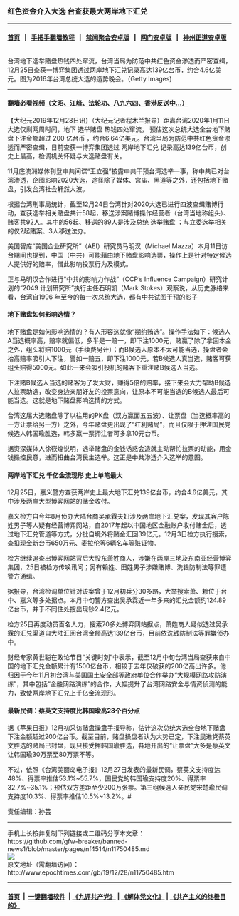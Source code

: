 ### 红色资金介入大选 台查获最大两岸地下汇兑
------------------------

#### [首页](https://github.com/gfw-breaker/banned-news1/blob/master/README.md) &nbsp;&nbsp;|&nbsp;&nbsp; [手把手翻墙教程](https://github.com/gfw-breaker/guides/wiki) &nbsp;&nbsp;|&nbsp;&nbsp; [禁闻聚合安卓版](https://github.com/gfw-breaker/bn-android) &nbsp;&nbsp;|&nbsp;&nbsp; [网门安卓版](https://github.com/oGate2/oGate) &nbsp;&nbsp;|&nbsp;&nbsp; [神州正道安卓版](https://github.com/SzzdOgate/update) 



<div><img alt="" class="aligncenter wp-post-image" src="http://i.epochtimes.com/assets/uploads/2019/12/GettyImages-505204462-600x400.jpg"/>
<div class="red16 caption">
 <p>
  台湾地下选举赌盘热钱四处窜流，台湾当局为防范中共红色资金渗透而严密查缉，12月25日查获一博弈集团透过两岸地下汇兑记录高达139亿台币，约合4.6亿美元。图为2016年台湾总统大选的造势晚会。（Getty Images)
 </p>
</div>
</div><hr/>

#### [翻墙必看视频（文昭、江峰、法轮功、八九六四、香港反送中...）](https://github.com/gfw-breaker/banned-news1/blob/master/pages/link3.md)

<div><p>
 【大纪元2019年12月28日讯】（大纪元记者程木兰报导）距离台湾2020年1月11日大选仅剩两周时间，地下
 <ok href="http://www.epochtimes.com/gb/tag/%E9%80%89%E4%B8%BE%E8%B5%8C%E7%9B%98.html">
  选举赌盘
 </ok>
 热钱四处窜流，
 <span style="font-weight: 400;">
  预估这次总统大选全台地下赌盘下注金额超过
 </span>
 <span style="font-weight: 400;">
  200
 </span>
 <span style="font-weight: 400;">
  亿台币
 </span>
 ，约合6.64亿美元。台湾当局为防范中共红色资金渗透而严密查缉，日前查获一博弈集团透过
 <ok href="http://www.epochtimes.com/gb/tag/%E4%B8%A4%E5%B2%B8%E5%9C%B0%E4%B8%8B%E6%B1%87%E5%85%91.html">
  两岸地下汇兑
 </ok>
 记录高达139亿台币，创史上最高，检调机关怀疑与大选赌盘有关。
</p>
<p>
 11月底澳洲媒体刊登中共间谍“王立强”披露中共干预台湾选举一事，称中共已对台湾渗透，企图影响2020大选，途径除了媒体、宫庙、黑道等之外，还包括地下赌盘，引发台湾社会轩然大波。
</p>
<p>
 根据台湾刑事局统计，截至12月24日台湾针对2020大选已进行四波查缉赌博行动，查获选举相关赌盘共计58起，移送涉案赌博操作经营者（台湾当地称组头）、赌客共92人。其中的56起、移送的89人是涉及总统
 <ok href="http://www.epochtimes.com/gb/tag/%E9%80%89%E4%B8%BE%E8%B5%8C%E7%9B%98.html">
  选举赌盘
 </ok>
 ；与立委选举相关的仅2起赌案、3人移送法办。
</p>
<p>
 美国智库“美国企业研究所”（AEI）研究员马明汉（Michael Mazza）本月11日访台期间也提到，中国（中共）可能藉由地下赌盘影响选票，操作上是针对特定候选人提供好的赔率，借此影响投票行为及模式。
</p>
<p>
 正与马明汉合作进行“中共的影响力作战”（CCP’s Influence Campaign）研究计划的“2049 计划研究所”执行主任石明凯（Mark Stokes）观察说，从历史脉络来看，台湾自1996 年至今的每一次总统大选，都有中共试图干预的影子
</p>
<h4>
 地下赌盘如何影响选情？
</h4>
<p>
 地下赌盘是如何影响选情的？有人形容这就像“期约贿选”。操作手法如下：候选人A当选概率高，赔率就偏低，多半是一赔一，即下注1000元，赌赢了除了拿回本金之外，组头将赔1000元（手续费另计）；而B候选人原本不太可能当选，操盘者会抬高赔率吸引人下注，譬如一赔五，即下注1000元，若B候选人真当选，赌客可获组头赔得5000元。如此一来会吸引投机的赌客下重注赌B候选人当选。
</p>
<p>
 下注赌B候选人当选的赌客为了发大财，赚得5倍的赔率，接下来会大力帮助B候选人拉票助选，改变身边亲朋好友的投票意向，让原本不可能当选的B候选人最后可能当选。这就是地下赌盘影响选情的方式。
</p>
<p>
 台湾这届大选赌盘除了以往用的PK盘（双方赢面五五波）、让票盘（当选概率高的一方让票给另一方）之外，今年赌盘更出现了“红利赌局”，而且仅限于押注国民党候选人韩国瑜胜选，韩多赢一票押注者可多拿10元台币。
</p>
<p>
 据资深媒体人徐嵚煌说明，选举赌盘的金钱诱惑会造就主动帮忙拉票的动能，用金钱操控民意，进而扭曲台湾民主选举。这正是中共渗透介入选举的意图。
</p>
<h4>
 <ok href="http://www.epochtimes.com/gb/tag/%E4%B8%A4%E5%B2%B8%E5%9C%B0%E4%B8%8B%E6%B1%87%E5%85%91.html">
  两岸地下汇兑
 </ok>
 千亿金流现形 史上单笔最大
</h4>
<p>
 12月25日，嘉义警方查获两岸史上最大地下汇兑139亿台币，约合4.6亿美元，其中涉及两岸大型博弈网站的赌金收付。
</p>
<p>
 嘉义检方自今年8月侦办大陆台商吴承霖夫妇涉及两岸地下汇兑案，发现其客户陈姓男子等人疑有经营博弈网站，自2017年起以中国地区金融账户收付赌金后，透过地下汇兑管道等方式，分批自境外将赌金汇回39亿元。12月3日检方执行搜索，查扣现金新台币650万元、麦拉伦等6辆名车等赃证物。
</p>
<p>
 检方继续追查出博弈网站背后大股东萧姓商人，涉嫌在两岸三地及东南亚经营博弈集团，25日被检方传唤讯问；另有赖姓、田姓男子涉嫌赌博、洗钱防制法等罪遭警方通缉。
</p>
<p>
 据报导，台湾检调单位针对该案曾于12月初兵分30多路，大举搜索萧、赖位于台中、嘉义等多处据点。本月中旬警方查出吴承霖近一年多来的汇兑金额约124.89亿台币，并于不同住处搜出现钞2.4亿元。
</p>
<p>
 检方25日再度动员百名人力，搜索70多处博弈网站据点，萧姓商人疑似透过吴承霖的汇兑渠道自大陆汇回台湾金额高达139亿台币，目前依洗钱防制法等罪嫌侦办中。
</p>
<p>
 财经专家黄世聪在政论节目“关键时刻”中表示，截至12月中旬台湾当局查获来自中国的地下汇兑金额累计有1500亿台币，相较于去年仅破获的200亿高出许多。他归因于今年11月初台湾与美国国土安全部等政府单位合作举办“大规模网路攻防演练”，其中包括“金融网路演练”的合作，大幅提升了台湾网路安全与情资侦测的能力，致使两岸地下汇兑上千亿金流现形。
</p>
<h4>
 最新民调：蔡英文支持度比韩国瑜高28个百分点
</h4>
<p>
 据《苹果日报》12月初采访赌盘操盘手报导称，估计这次总统大选全台地下赌盘下注金额超过200亿台币。截至目前，赌盘操盘者认为大势已定，下注民进党蔡英文胜选的赌局已封盘，现只接受押韩国瑜胜选，各地开出的“让票盘”大多是蔡英文让韩国瑜30万票至80万票不等。
</p>
<p>
 不过，依照《台湾美丽岛电子报》12月27日发表的最新民调，蔡英文支持度达48%、得票率推估53.1%~55.7%，国民党的韩国瑜支持度20%、得票率32.7%~35.1%；预估双方差距至少200万张票。第三组候选人亲民党宋楚瑜民调支持度10.3%、得票率推估10.5%~13.2%。#
</p>
<p>
 责任编辑：孙芸
</p>
</div>
<hr/>
手机上长按并复制下列链接或二维码分享本文章：<br/>
https://github.com/gfw-breaker/banned-news1/blob/master/pages/nf4514/n11750485.md <br/>
<a href='https://github.com/gfw-breaker/banned-news1/blob/master/pages/nf4514/n11750485.md'><img src='https://github.com/gfw-breaker/banned-news1/blob/master/pages/nf4514/n11750485.md.png'/></a> <br/>
原文地址（需翻墙访问）：http://www.epochtimes.com/gb/19/12/28/n11750485.htm


------------------------
#### [首页](https://github.com/gfw-breaker/banned-news1/blob/master/README.md) &nbsp;|&nbsp; [一键翻墙软件](https://github.com/gfw-breaker/nogfw/blob/master/README.md) &nbsp;| [《九评共产党》](https://github.com/gfw-breaker/9ping.md/blob/master/README.md#九评之一评共产党是什么) | [《解体党文化》](https://github.com/gfw-breaker/jtdwh.md/blob/master/README.md) | [《共产主义的终极目的》](https://github.com/gfw-breaker/gczydzjmd.md/blob/master/README.md)


<img src='http://gfw-breaker.win/banned-news/pages/nf4514/n11750485.md' width='0px' height='0px'/>